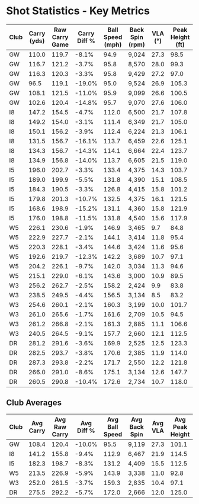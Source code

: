 # Shot Statistics - Key Metrics

| Club | Carry (yds) | Raw Carry Game | Carry Diff % | Ball Speed (mph) | Back Spin (rpm) | VLA (°) | Peak Height (ft) |
|------|-------------|----------------|--------------|------------------|-----------------|---------|-----------------|
| GW   | 110.0      | 119.7          | -8.1%        | 94.9            | 9,024          | 27.3    | 98.5            |
| GW   | 116.7      | 121.2          | -3.7%        | 95.8            | 8,570          | 28.0    | 99.3            |
| GW   | 116.3      | 120.3          | -3.3%        | 95.8            | 9,429          | 27.2    | 97.0            |
| GW   | 96.5       | 119.1          | -19.0%       | 95.0            | 9,524          | 26.9    | 105.3           |
| GW   | 108.1      | 121.5          | -11.0%       | 95.9            | 9,099          | 26.6    | 100.5           |
| GW   | 102.6      | 120.4          | -14.8%       | 95.7            | 9,070          | 27.6    | 106.0           |
| I8   | 147.2      | 154.5          | -4.7%        | 112.0           | 6,500          | 21.7    | 107.8           |
| I8   | 149.2      | 154.0          | -3.1%        | 111.4           | 6,349          | 21.7    | 105.0           |
| I8   | 150.1      | 156.2          | -3.9%        | 112.4           | 6,224          | 21.3    | 106.1           |
| I8   | 131.5      | 156.7          | -16.1%       | 113.7           | 6,459          | 22.6    | 125.1           |
| I8   | 134.3      | 156.7          | -14.3%       | 114.1           | 6,664          | 22.4    | 123.7           |
| I8   | 134.9      | 156.8          | -14.0%       | 113.7           | 6,605          | 21.5    | 119.0           |
| I5   | 196.0      | 202.7          | -3.3%        | 133.4           | 4,375          | 14.3    | 103.7           |
| I5   | 189.0      | 199.9          | -5.5%        | 131.8           | 4,390          | 15.1    | 108.5           |
| I5   | 184.3      | 190.5          | -3.3%        | 126.8           | 4,415          | 15.8    | 101.2           |
| I5   | 179.8      | 201.3          | -10.7%       | 132.5           | 4,375          | 16.1    | 121.5           |
| I5   | 168.6      | 198.9          | -15.2%       | 131.1           | 4,360          | 15.8    | 121.9           |
| I5   | 176.0      | 198.8          | -11.5%       | 131.8           | 4,540          | 15.6    | 117.9           |
| W5   | 226.1      | 230.6          | -1.9%        | 146.9           | 3,465          | 9.7     | 84.8            |
| W5   | 222.9      | 227.7          | -2.1%        | 144.1           | 3,414          | 11.8    | 95.4            |
| W5   | 220.3      | 228.1          | -3.4%        | 144.6           | 3,424          | 11.6    | 95.6            |
| W5   | 192.6      | 219.7          | -12.3%       | 142.2           | 3,689          | 10.7    | 97.1            |
| W5   | 204.2      | 226.1          | -9.7%        | 142.0           | 3,034          | 11.3    | 94.6            |
| W5   | 215.1      | 229.0          | -6.1%        | 143.6           | 3,000          | 10.9    | 89.5            |
| W3   | 256.2      | 262.7          | -2.5%        | 158.2           | 2,424          | 9.9     | 83.8            |
| W3   | 238.5      | 249.5          | -4.4%        | 156.5           | 3,134          | 8.5     | 83.2            |
| W3   | 254.6      | 260.1          | -2.1%        | 160.3           | 3,199          | 10.0    | 101.7           |
| W3   | 261.0      | 265.6          | -1.7%        | 161.6           | 2,709          | 10.5    | 94.5            |
| W3   | 261.2      | 266.8          | -2.1%        | 161.3           | 2,885          | 11.1    | 106.6           |
| W3   | 240.5      | 264.5          | -9.1%        | 157.7           | 2,660          | 12.1    | 112.5           |
| DR   | 281.2      | 291.6          | -3.6%        | 169.9           | 2,525          | 12.5    | 123.3           |
| DR   | 282.5      | 293.7          | -3.8%        | 170.6           | 2,385          | 11.9    | 114.0           |
| DR   | 287.3      | 293.8          | -2.2%        | 171.7           | 2,550          | 12.2    | 121.8           |
| DR   | 266.0      | 291.0          | -8.6%        | 175.1           | 3,134          | 12.6    | 147.7           |
| DR   | 260.5      | 290.8          | -10.4%       | 172.6           | 2,734          | 10.7    | 118.0           |

## Club Averages

| Club | Avg Carry | Avg Raw Carry | Avg Diff % | Avg Ball Speed | Avg Back Spin | Avg VLA | Avg Peak Height |
|------|-----------|---------------|------------|----------------|---------------|---------|-----------------|
| GW   | 108.4     | 120.4         | -10.0%     | 95.5           | 9,119        | 27.3    | 101.1           |
| I8   | 141.2     | 155.8         | -9.4%      | 112.9          | 6,467        | 21.9    | 114.5           |
| I5   | 182.3     | 198.7         | -8.3%      | 131.2          | 4,409        | 15.5    | 112.5           |
| W5   | 213.5     | 226.9         | -5.9%      | 143.9          | 3,338        | 11.0    | 92.8            |
| W3   | 252.0     | 261.5         | -3.7%      | 159.3          | 2,835        | 10.4    | 97.1            |
| DR   | 275.5     | 292.2         | -5.7%      | 172.0          | 2,666        | 12.0    | 125.0           |